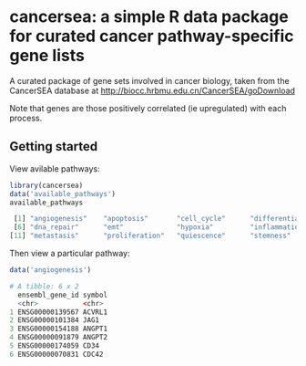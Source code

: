 # cancersea: a simple R data package for curated cancer pathway-specific gene lists

A curated package of gene sets involved in cancer biology, taken from the CancerSEA database at http://biocc.hrbmu.edu.cn/CancerSEA/goDownload

Note that genes are those positively correlated (ie upregulated) with each process.

## Getting started

View avilable pathways:

```r
library(cancersea)
data('available_pathways')
available_pathways

 [1] "angiogenesis"    "apoptosis"       "cell_cycle"      "differentiation" "dna_damage"     
 [6] "dna_repair"      "emt"             "hypoxia"         "inflammation"    "invasion"       
[11] "metastasis"      "proliferation"   "quiescence"      "stemness" 
```

Then view a particular pathway:

```r
data('angiogenesis')

# A tibble: 6 x 2
  ensembl_gene_id symbol
  <chr>           <chr> 
1 ENSG00000139567 ACVRL1
2 ENSG00000101384 JAG1  
3 ENSG00000154188 ANGPT1
4 ENSG00000091879 ANGPT2
5 ENSG00000174059 CD34  
6 ENSG00000070831 CDC42 
```


